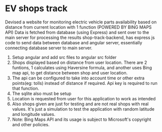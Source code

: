 # EV shops track

Devised a website for monitoring electric vehicle parts availability based on distance from current location with 1 function (POWERED BY BING MAPS API)
Data is fetched from database (using Express) and sent over to the main server for processing the results
shop-track-backend, has express js code to send data between database and angular server, essentially connecting database server to main server.

1. Setup angular and add src files to angular src folder
2. Shops displayed based on distance from user location. There are 2 funtions, 1 calculates using Haversine formula, and another uses Bing map api, to get distance between shop and user location.
3. The api can be configured to take into account time or other extra points(eg: tolls) instead of distance if required. Api key is required to run that function.
4. The sqlite also must be setup
5. Location is requested from user for this application to work as intended
6. Also shops given are just for testing and are not real shops with real values. It's just a simulation to test the application with random latitude and longitude values.
7. Note: Bing Maps API and its usage is subject to Microsoft's copyright and other policies.
